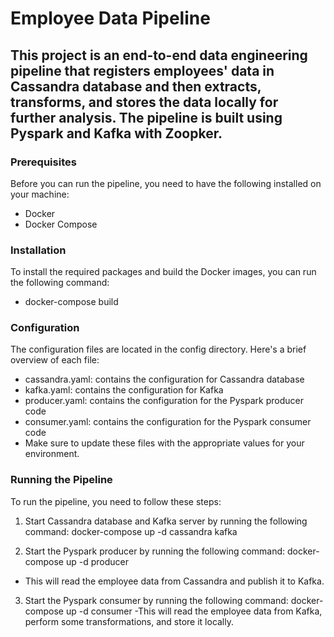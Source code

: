 # Employee Data Pipeline
## This project is an end-to-end data engineering pipeline that registers employees' data in Cassandra database and then extracts, transforms, and stores the data locally for further analysis. The pipeline is built using Pyspark and Kafka with Zoopker.

### Prerequisites
Before you can run the pipeline, you need to have the following installed on your machine:

- Docker
- Docker Compose

### Installation
To install the required packages and build the Docker images, you can run the following command:

- docker-compose build

### Configuration
The configuration files are located in the config directory. Here's a brief overview of each file:

- cassandra.yaml: contains the configuration for Cassandra database
- kafka.yaml: contains the configuration for Kafka
- producer.yaml: contains the configuration for the Pyspark producer code
- consumer.yaml: contains the configuration for the Pyspark consumer code
- Make sure to update these files with the appropriate values for your environment.

### Running the Pipeline
To run the pipeline, you need to follow these steps:

1. Start Cassandra database and Kafka server by running the following command:
docker-compose up -d cassandra kafka

2. Start the Pyspark producer by running the following command:
docker-compose up -d producer
- This will read the employee data from Cassandra and publish it to Kafka.

3. Start the Pyspark consumer by running the following command:
docker-compose up -d consumer
-This will read the employee data from Kafka, perform some transformations, and store it locally.
